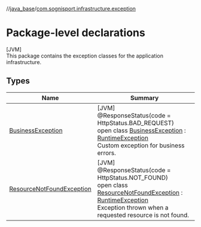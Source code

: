 //[java_base](../../index.md)/[com.sognisport.infrastructure.exception](index.md)

# Package-level declarations

[JVM]\
This package contains the exception classes for the application infrastructure.

## Types

| Name | Summary |
|---|---|
| [BusinessException](-business-exception/index.md) | [JVM]<br>@ResponseStatus(code = HttpStatus.BAD_REQUEST)<br>open class [BusinessException](-business-exception/index.md) : [RuntimeException](https://docs.oracle.com/javase/8/docs/api/java/lang/RuntimeException.html)<br>Custom exception for business errors. |
| [ResourceNotFoundException](-resource-not-found-exception/index.md) | [JVM]<br>@ResponseStatus(code = HttpStatus.NOT_FOUND)<br>open class [ResourceNotFoundException](-resource-not-found-exception/index.md) : [RuntimeException](https://docs.oracle.com/javase/8/docs/api/java/lang/RuntimeException.html)<br>Exception thrown when a requested resource is not found. |
